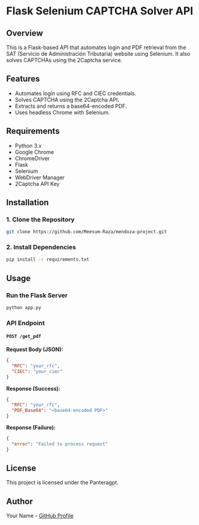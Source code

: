 # Flask Selenium CAPTCHA Solver API

## Overview
This is a Flask-based API that automates login and PDF retrieval from the SAT (Servicio de Administración Tributaria) website using Selenium. It also solves CAPTCHAs using the 2Captcha service.

## Features
- Automates login using RFC and CIEC credentials.
- Solves CAPTCHA using the 2Captcha API.
- Extracts and returns a base64-encoded PDF.
- Uses headless Chrome with Selenium.

## Requirements
- Python 3.x
- Google Chrome
- ChromeDriver
- Flask
- Selenium
- WebDriver Manager
- 2Captcha API Key

## Installation

### 1. Clone the Repository
```sh
git clone https://github.com/Meesum-Raza/mendoza-project.git
```

### 2. Install Dependencies
```sh
pip install -r requirements.txt
```

## Usage
### Run the Flask Server
```sh
python app.py
```

### API Endpoint
#### `POST /get_pdf`
**Request Body (JSON):**
```json
{
  "RFC": "your_rfc",
  "CIEC": "your_ciec"
}
```

**Response (Success):**
```json
{
  "RFC": "your_rfc",
  "PDF_Base64": "<base64-encoded PDF>"
}
```

**Response (Failure):**
```json
{
  "error": "Failed to process request"
}
```


## License
This project is licensed under the Panteragpt.

## Author
Your Name - [GitHub Profile](https://github.com/Meesum-Raza)

